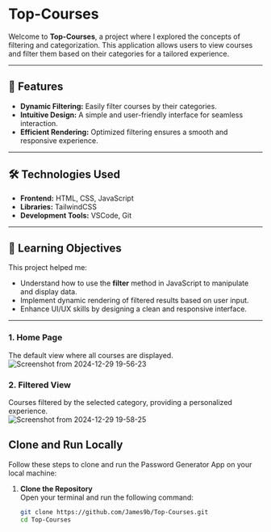 # Top-Courses

Welcome to **Top-Courses**, a project where I explored the concepts of filtering and categorization. This application allows users to view courses and filter them based on their categories for a tailored experience.

---

## 🚀 Features

- **Dynamic Filtering:** Easily filter courses by their categories.
- **Intuitive Design:** A simple and user-friendly interface for seamless interaction.
- **Efficient Rendering:** Optimized filtering ensures a smooth and responsive experience.

---

## 🛠️ Technologies Used

- **Frontend:** HTML, CSS, JavaScript 
- **Libraries:**  TailwindCSS
- **Development Tools:**  VSCode, Git

---

## 📖 Learning Objectives

This project helped me:
- Understand how to use the **filter** method in JavaScript to manipulate and display data.
- Implement dynamic rendering of filtered results based on user input.
- Enhance UI/UX skills by designing a clean and responsive interface.

---

### 1. Home Page
The default view where all courses are displayed.
![Screenshot from 2024-12-29 19-56-23](https://github.com/user-attachments/assets/c399fce8-63b0-4615-b69c-d9f533b5eb34)

### 2. Filtered View
Courses filtered by the selected category, providing a personalized experience.  
![Screenshot from 2024-12-29 19-58-25](https://github.com/user-attachments/assets/67039f7f-7727-40e0-a25e-54d0c8360d36)


## Clone and Run Locally  

Follow these steps to clone and run the Password Generator App on your local machine:  

1. **Clone the Repository**  
   Open your terminal and run the following command:  
   ```bash  
   git clone https://github.com/James9b/Top-Courses.git
   cd Top-Courses



